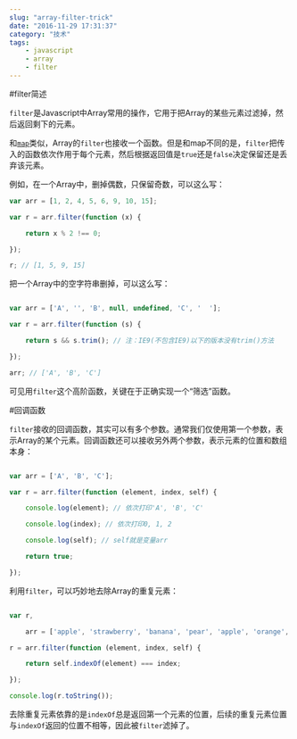 ```yaml
---
slug: "array-filter-trick"
date: "2016-11-29 17:31:37"
category: "技术"
tags:
    - javascript
    - array
    - filter
---
```

#filter简述

`filter`是Javascript中Array常用的操作，它用于把Array的某些元素过滤掉，然后返回剩下的元素。

和[`map`](https://developer.mozilla.org/en-US/docs/Web/JavaScript/Reference/Global_Objects/Array/map)类似，Array的`filter`也接收一个函数。但是和map不同的是，`filter`把传入的函数依次作用于每个元素，然后根据返回值是`true`还是`false`决定保留还是丢弃该元素。

例如，在一个Array中，删掉偶数，只保留奇数，可以这么写：  

``` javascript
var arr = [1, 2, 4, 5, 6, 9, 10, 15];

var r = arr.filter(function (x) {

    return x % 2 !== 0;

});

r; // [1, 5, 9, 15]
```
把一个Array中的空字符串删掉，可以这么写：  

``` javascript

var arr = ['A', '', 'B', null, undefined, 'C', '  '];

var r = arr.filter(function (s) {

    return s && s.trim(); // 注：IE9(不包含IE9)以下的版本没有trim()方法

});

arr; // ['A', 'B', 'C']

```
可见用`filter`这个高阶函数，关键在于正确实现一个“筛选”函数。

#回调函数

`filter`接收的回调函数，其实可以有多个参数。通常我们仅使用第一个参数，表示Array的某个元素。回调函数还可以接收另外两个参数，表示元素的位置和数组本身：  

``` javascript

var arr = ['A', 'B', 'C'];

var r = arr.filter(function (element, index, self) {

    console.log(element); // 依次打印'A', 'B', 'C'

    console.log(index); // 依次打印0, 1, 2

    console.log(self); // self就是变量arr

    return true;

});

```
利用`filter`，可以巧妙地去除Array的重复元素：  

``` javascript

var r,

    arr = ['apple', 'strawberry', 'banana', 'pear', 'apple', 'orange', 'orange', 'strawberry'];

r = arr.filter(function (element, index, self) {

    return self.indexOf(element) === index;

});

console.log(r.toString());
```
去除重复元素依靠的是`indexOf`总是返回第一个元素的位置，后续的重复元素位置与`indexOf`返回的位置不相等，因此被`filter`滤掉了。